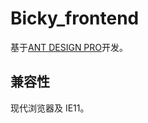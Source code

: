 # Bicky_frontend

基于[ANT DESIGN PRO](https://github.com/ant-design/ant-design-pro.git)开发。


## 兼容性

现代浏览器及 IE11。